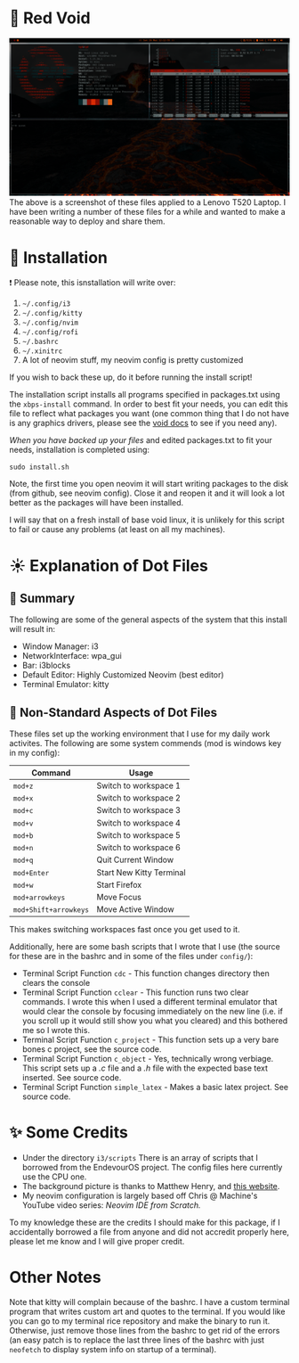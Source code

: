 # :no_entry_sign: Red Void
![testimage](./Pictures/test_image.png)
The above is a screenshot of these files applied to a Lenovo T520 Laptop.  I
have been writing a number of these files for a while and wanted to make a
reasonable way to deploy and share them.

# :floppy_disk: Installation
:exclamation: Please note, this isnstallation will write over:
1. `~/.config/i3`
2. `~/.config/kitty`
3. `~/.config/nvim`
4. `~/.config/rofi`
5. `~/.bashrc`
6. `~/.xinitrc`
7. A lot of neovim stuff, my neovim config is pretty customized

If you wish to back these up, do it before running the install script!

The installation script installs all programs specified in packages.txt using
the `xbps-install` command. In order to best fit your needs, you can edit this
file to reflect what packages you want (one common thing that I do not have is
any graphics drivers, please see the
[void docs](https://docs.voidlinux.org/config/graphical-session/graphics-drivers/index.html)
to see if you need any).

<em>When you have backed up your files</em> and edited packages.txt to fit your
needs, installation is completed using:

```
sudo install.sh
```

Note, the first time you open neovim it will start writing packages to the disk
(from github, see neovim config). Close it and reopen it and it will look a lot
better as the packages will have been installed.

I will say that on a fresh install of base void linux, it is unlikely for
this script to fail or cause any problems (at least on all my machines).

# :sunny: Explanation of Dot Files

## :scroll: Summary
The following are some of the general aspects of the system that this install
will result in:
- Window Manager: i3
- NetworkInterface: wpa_gui
- Bar: i3blocks
- Default Editor: Highly Customized Neovim (best editor)
- Terminal Emulator: kitty

## :memo: Non-Standard Aspects of Dot Files
These files set up the working environment that I use for my daily work
activites. The following are some system commends (mod is windows key in my
config):

| Command              |           Usage          |
|----------------------|--------------------------|
|`mod+z`               | Switch to workspace 1    |
|`mod+x`               | Switch to workspace 2    |
|`mod+c`               | Switch to workspace 3    |
|`mod+v`               | Switch to workspace 4    |
|`mod+b`               | Switch to workspace 5    |
|`mod+n`               | Switch to workspace 6    |
|`mod+q`               | Quit Current Window      |
|`mod+Enter`           | Start New Kitty Terminal |
|`mod+w`               | Start Firefox            |
|`mod+arrowkeys`       | Move Focus               |
|`mod+Shift+arrowkeys` | Move Active Window       |

This makes switching workspaces fast once you get used to it.

Additionally, here are some bash scripts that I wrote that I use (the source for
these are in the bashrc and in some of the files under `config/`):
- Terminal Script Function `cdc` - This function changes directory then clears
  the console
- Terminal Script Function `cclear` - This function runs two clear commands. I
  wrote this when I used a different terminal emulator that would clear the
  console by focusing immediately on the new line (i.e. if you scroll up it
  would still show you what you cleared) and this bothered me so I wrote this.
- Terminal Script Function `c_project` - This function sets up a very bare bones
  c project, see the source code.
- Terminal Script Function `c_object` - Yes, technically wrong verbiage. This
  script sets up a <em>.c</em> file and a <em>.h</em> file with the expected
  base text inserted. See source code.
- Terminal Script Function `simple_latex` - Makes a basic latex project. See
  source code.

# :sparkles: Some Credits
- Under the directory `i3/scripts` There is an array of scripts that I borrowed
  from the EndevourOS project. The config files here currently use the CPU one.
- The background picture is thanks to Matthew Henry, and
[this website](https://unsplash.com/s/photos/natural).
- My neovim configuration is largely based off Chris @ Machine's YouTube video
  series: <em>Neovim IDE from Scratch.</em>

To my knowledge these are the credits I should make for this package, if I
accidentally borrowed a file from anyone and did not accredit properly here,
please let me know and I will give proper credit.

# Other Notes
Note that kitty will complain because of the bashrc. I have a custom terminal
program that writes custom art and quotes to the terminal. If you would like you
can go to my terminal rice repository and make the binary to run it. Otherwise,
just remove those lines from the bashrc to get rid of the errors (an easy patch
is to replace the last three lines of the bashrc with just `neofetch` to display
system info on startup of a terminal).

